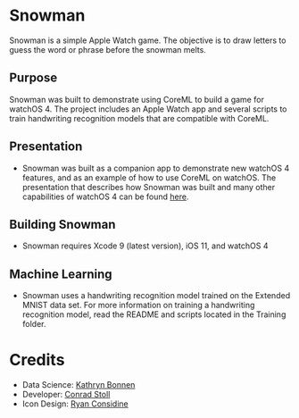 # Snowman

Snowman is a simple Apple Watch game. The objective is to draw letters to guess the word or phrase before the snowman melts.

## Purpose

Snowman was built to demonstrate using CoreML to build a game for watchOS 4. The project includes an Apple Watch app and several scripts to train handwriting recognition models that are compatible with CoreML.

## Presentation

- Snowman was built as a companion app to demonstrate new watchOS 4 features, and as an example of how to use CoreML on watchOS. The presentation that describes how Snowman was built and many other capabilities of watchOS 4 can be found [here](https://speakerdeck.com/cnstoll/the-latest-in-developing-for-watchos).

## Building Snowman

- Snowman requires Xcode 9 (latest version), iOS 11, and watchOS 4

## Machine Learning

- Snowman uses a handwriting recognition model trained on the Extended MNIST data set. For more information on training a handwriting recognition model, read the README and scripts located in the Training folder.

# Credits

- Data Science: [Kathryn Bonnen](https://github.com/kbonnen)
- Developer: [Conrad Stoll](https://github.com/cnstoll)
- Icon Design: [Ryan Considine](https://twitter.com/ryanconsidine)
